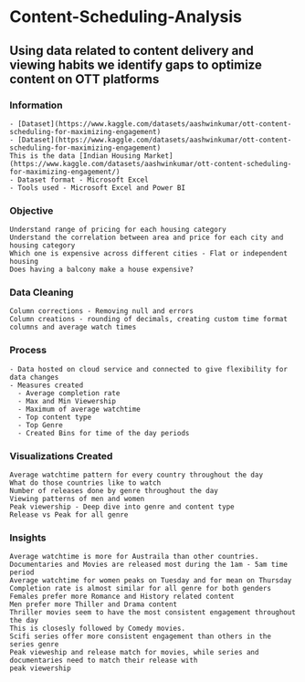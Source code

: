 # Content-Scheduling-Analysis

## Using data related to content delivery and viewing habits we identify gaps to optimize content on OTT platforms

### Information
    - [Dataset](https://www.kaggle.com/datasets/aashwinkumar/ott-content-scheduling-for-maximizing-engagement)
    - [Dataset](https://www.kaggle.com/datasets/aashwinkumar/ott-content-scheduling-for-maximizing-engagement)
    This is the data [Indian Housing Market](https://www.kaggle.com/datasets/aashwinkumar/ott-content-scheduling-for-maximizing-engagement/)
    - Dataset format - Microsoft Excel
    - Tools used - Microsoft Excel and Power BI
    
### Objective
    Understand range of pricing for each housing category
    Understand the correlation between area and price for each city and housing category
    Which one is expensive across different cities - Flat or independent housing
    Does having a balcony make a house expensive?
    
### Data Cleaning
    Column corrections - Removing null and errors
    Column creations - rounding of decimals, creating custom time format columns and average watch times
    
### Process
    - Data hosted on cloud service and connected to give flexibility for data changes
    - Measures created
      - Average completion rate
      - Max and Min Viewership
      - Maximum of average watchtime
      - Top content type
      - Top Genre
      - Created Bins for time of the day periods
            
### Visualizations Created
    Average watchtime pattern for every country throughout the day
    What do those countries like to watch
    Number of releases done by genre throughout the day
    Viewing patterns of men and women
    Peak viewership - Deep dive into genre and content type
    Release vs Peak for all genre
    
    
### Insights
    Average watchtime is more for Austraila than other countries.
    Documentaries and Movies are released most during the 1am - 5am time period
    Average watchtime for women peaks on Tuesday and for mean on Thursday
    Completion rate is almost similar for all genre for both genders
    Females prefer more Romance and History related content
    Men prefer more Thiller and Drama content
    Thriller movies seem to have the most consistent engagement throughout the day
    This is closesly followed by Comedy movies.
    Scifi series offer more consistent engagement than others in the series genre
    Peak vieweship and release match for movies, while series and documentaries need to match their release with
    peak viewership
    
